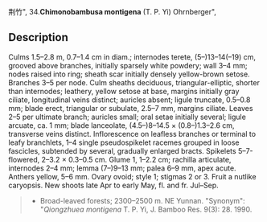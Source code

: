 荆竹",
34.**Chimonobambusa montigena** (T. P. Yi) Ohrnberger",

## Description
Culms 1.5–2.8 m, 0.7–1.4 cm in diam.; internodes terete, (5–)13–14(–19) cm, grooved above branches, initially sparsely white powdery; wall 3–4 mm; nodes raised into ring; sheath scar initially densely yellow-brown setose. Branches 3–5 per node. Culm sheaths deciduous, triangular-elliptic, shorter than internodes; leathery, yellow setose at base, margins initially gray ciliate, longitudinal veins distinct; auricles absent; ligule truncate, 0.5–0.8 mm; blade erect, triangular or subulate, 2.5–7 mm, margins ciliate. Leaves 2–5 per ultimate branch; auricles small; oral setae initially several; ligule arcuate, ca. 1 mm; blade lanceolate, (4.5–)8–14.5 × (0.8–)1.3–2.6 cm, transverse veins distinct. Inflorescence on leafless branches or terminal to leafy branchlets, 1–4 single pseudospikelet racemes grouped in loose fascicles, subtended by several, gradually enlarged bracts. Spikelets 5–7-flowered, 2–3.2 × 0.3–0.5 cm. Glume 1, 1–2.2 cm; rachilla articulate, internodes 2–4 mm; lemma (7–)9–13 mm; palea 6–9 mm, apex acute. Anthers yellow, 5–6 mm. Ovary ovoid; style 1; stigmas 2 or 3. Fruit a nutlike caryopsis. New shoots late Apr to early May, fl. and fr. Jul–Sep.

> * Broad-leaved forests; 2300–2500 m. NE Yunnan.
  "Synonym": "*Qiongzhuea montigena* T. P. Yi, J. Bamboo Res. 9(3): 28. 1990.
